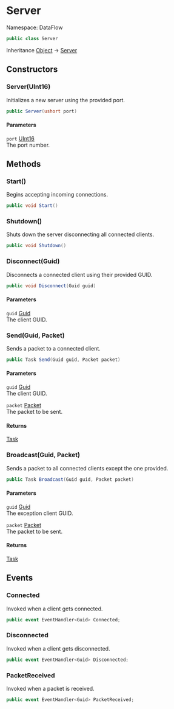 # Server

Namespace: DataFlow

```csharp
public class Server
```

Inheritance [Object](https://docs.microsoft.com/en-us/dotnet/api/system.object) → [Server](./dataflow.server.md)

## Constructors

### **Server(UInt16)**

Initializes a new server using the provided port.

```csharp
public Server(ushort port)
```

#### Parameters

`port` [UInt16](https://docs.microsoft.com/en-us/dotnet/api/system.uint16)<br>
 The port number.

## Methods

### **Start()**

Begins accepting incoming connections.

```csharp
public void Start()
```

### **Shutdown()**

Shuts down the server disconnecting all connected clients.

```csharp
public void Shutdown()
```

### **Disconnect(Guid)**

Disconnects a connected client using their provided GUID.

```csharp
public void Disconnect(Guid guid)
```

#### Parameters

`guid` [Guid](https://docs.microsoft.com/en-us/dotnet/api/system.guid)<br>
 The client GUID.

### **Send(Guid, Packet)**

Sends a packet to a connected client.

```csharp
public Task Send(Guid guid, Packet packet)
```

#### Parameters

`guid` [Guid](https://docs.microsoft.com/en-us/dotnet/api/system.guid)<br>
 The client GUID.

`packet` [Packet](./dataflow.packet.md)<br>
 The packet to be sent.

#### Returns

[Task](https://docs.microsoft.com/en-us/dotnet/api/system.threading.tasks.task)<br>

### **Broadcast(Guid, Packet)**

Sends a packet to all connected clients except the one provided.

```csharp
public Task Broadcast(Guid guid, Packet packet)
```

#### Parameters

`guid` [Guid](https://docs.microsoft.com/en-us/dotnet/api/system.guid)<br>
 The exception client GUID.

`packet` [Packet](./dataflow.packet.md)<br>
 The packet to be sent.

#### Returns

[Task](https://docs.microsoft.com/en-us/dotnet/api/system.threading.tasks.task)<br>

## Events

### **Connected**

Invoked when a client gets connected.

```csharp
public event EventHandler<Guid> Connected;
```

### **Disconnected**

Invoked when a client gets disconnected.

```csharp
public event EventHandler<Guid> Disconnected;
```

### **PacketReceived**

Invoked when a packet is received.

```csharp
public event EventHandler<Guid> PacketReceived;
```
